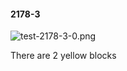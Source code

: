 #### 2178-3
![test-2178-3-0.png](https://github.com/lil-lab/nlvr/raw/master/nlvr/test/images/2/test-2178-3-0.png "test-2178-3-0.png")

There are 2 yellow blocks